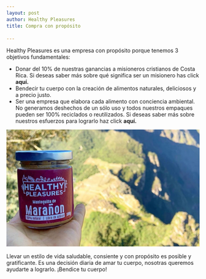 ```yaml
---
layout: post
author: Healthy Pleasures
title: Compra con propósito

---
```

Healthy Pleasures es una empresa con propósito porque tenemos 3 objetivos fundamentales:

* Donar del 10% de nuestras ganancias a misioneros cristianos de Costa Rica. Si deseas saber más sobre qué significa ser un misionero has click **aquí.** 
* Bendecir tu cuerpo con la creación de alimentos naturales, deliciosos y a precio justo.
* Ser una empresa que elabora cada alimento con conciencia ambiental. No generamos deshechos de un sólo uso y todos nuestros empaques pueden ser 100% reciclados o reutilizados. Si deseas saber más sobre nuestros esfuerzos para lograrlo haz click **aquí.**

![](/images/PORTADA_prueba3-1.jpg)

Llevar un estilo de vida saludable, consiente y con propósito es posible y gratificante. Es una decisión diaria de amar tu cuerpo, nosotras queremos ayudarte a lograrlo. ¡Bendice tu cuerpo!